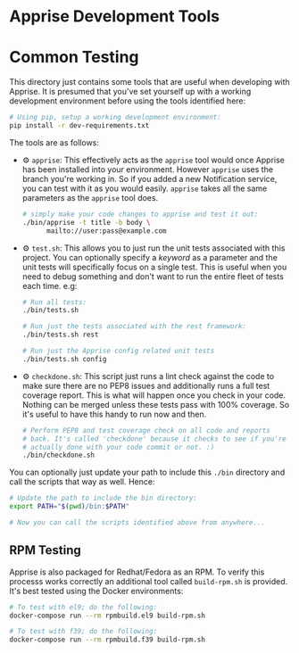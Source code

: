 # Apprise Development Tools

# Common Testing
This directory just contains some tools that are useful when developing with Apprise.  It is presumed that you've set yourself up with a working development environment before using the tools identified here:

```bash
# Using pip, setup a working development environment:
pip install -r dev-requirements.txt
```

The tools are as follows:

- :gear: `apprise`: This effectively acts as the `apprise` tool would once Apprise has been installed into your environment.  However `apprise` uses the branch you're working in.  So if you added a new Notification service, you can test with it as you would easily.  `apprise` takes all the same parameters as the `apprise` tool does.

    ```bash
    # simply make your code changes to apprise and test it out:
    ./bin/apprise -t title -b body \
          mailto://user:pass@example.com
    ```

- :gear: `test.sh`: This allows you to just run the unit tests associated with this project.  You can optionally specify a _keyword_ as a parameter and the unit tests will specifically focus on a single test.  This is useful when you need to debug something and don't want to run the entire fleet of tests each time.  e.g:

   ```bash
   # Run all tests:
   ./bin/tests.sh

   # Run just the tests associated with the rest framework:
   ./bin/tests.sh rest

   # Run just the Apprise config related unit tests
   ./bin/tests.sh config
   ```

- :gear: `checkdone.sh`: This script just runs a lint check against the code to make sure there are no PEP8 issues and additionally runs a full test coverage report.  This is what will happen once you check in your code.  Nothing can be merged unless these tests pass with 100% coverage.  So it's useful to have this handy to run now and then.

   ```bash
   # Perform PEP8 and test coverage check on all code and reports
   # back. It's called 'checkdone' because it checks to see if you're
   # actually done with your code commit or not. :)
   ./bin/checkdone.sh
   ```

You can optionally just update your path to include this `./bin` directory and call the scripts that way as well. Hence:
```bash
# Update the path to include the bin directory:
export PATH="$(pwd)/bin:$PATH"

# Now you can call the scripts identified above from anywhere...
```

## RPM Testing

Apprise is also packaged for Redhat/Fedora as an RPM. To verify this processs works correctly an additional tool called `build-rpm.sh` is provided.  It's best tested using the Docker environments:
   ```bash
   # To test with el9; do the following:
   docker-compose run --rm rpmbuild.el9 build-rpm.sh

   # To test with f39; do the following:
   docker-compose run --rm rpmbuild.f39 build-rpm.sh
   ```
